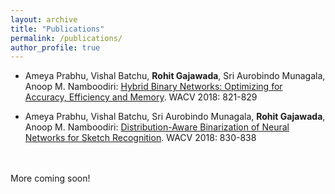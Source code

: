 ```yaml
---
layout: archive
title: "Publications"
permalink: /publications/
author_profile: true
---
```


* Ameya Prabhu, Vishal Batchu, <b>Rohit Gajawada</b>, Sri Aurobindo Munagala, Anoop M. Namboodiri:
[Hybrid Binary Networks: Optimizing for Accuracy, Efficiency and Memory](https://arxiv.org/pdf/1804.03867.pdf). WACV 2018: 821-829

* Ameya Prabhu, Vishal Batchu, Sri Aurobindo Munagala, <b>Rohit Gajawada</b>, Anoop M. Namboodiri:
[Distribution-Aware Binarization of Neural Networks for Sketch Recognition](https://arxiv.org/pdf/1804.02941.pdf). WACV 2018: 830-838
<br>
<br>
More coming soon!
